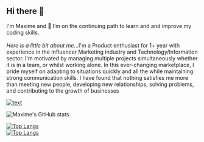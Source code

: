 ## Hi there 👋
I'm Maxime and 🌱 I’m on the continuing path to learn and and improve my coding skills. 
<br>
<br>
_Here is a little bit about me_...I'm a Product enthusiast for 1+ year with experience in the Influencer Marketing industry and Technology/Information sector. I'm motivated by managing multiple projects simultaneously whether it is in a team, or whilst working alone. In this ever-changing marketplace, I pride myself on adapting to situations quickly and all the while maintaining strong communication skills. I have found that nothing satisfies me more than meeting new people, developing new relationships, solving problems, and contributing to the growth of businesses


[![text](https://img.shields.io/badge/LinkedIn-0077B5?style=for-the-badge&logo=linkedin&logoColor=white)](https://www.linkedin.com/in/maxime-favreau/)



![Maxime's GitHub stats](https://github-readme-stats.vercel.app/api?username=mmmaxime&show_icons=true&theme=tokyonight)

  

[![Top Langs](https://github-readme-stats.vercel.app/api/top-langs/?username=mmmaxime&show_icons=true&theme=tokyonight)](https://github.com/mmmaxime/github-readme-stats)
<br>
[![Top Langs](https://github-readme-stats.vercel.app/api/top-langs/?username=mmmaxime&&show_icons=true&theme=tokyonight&langs_count=8)](https://github.com/mmmaxime/github-readme-stats)


